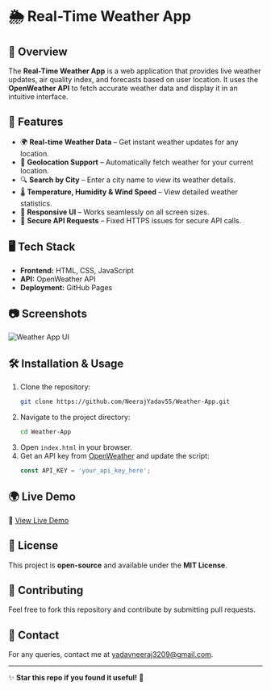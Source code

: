 # 🌦 Real-Time Weather App

## 📌 Overview
The **Real-Time Weather App** is a web application that provides live weather updates, air quality index, and forecasts based on user location. It uses the **OpenWeather API** to fetch accurate weather data and display it in an intuitive interface.

## 🚀 Features
- 🌍 **Real-time Weather Data** – Get instant weather updates for any location.
- 📍 **Geolocation Support** – Automatically fetch weather for your current location.
- 🔍 **Search by City** – Enter a city name to view its weather details.
- 🌡 **Temperature, Humidity & Wind Speed** – View detailed weather statistics.
- 🎨 **Responsive UI** – Works seamlessly on all screen sizes.
- 🔗 **Secure API Requests** – Fixed HTTPS issues for secure API calls.

## 🖥️ Tech Stack
- **Frontend:** HTML, CSS, JavaScript
- **API:** OpenWeather API
- **Deployment:** GitHub Pages

## 📷 Screenshots
![Weather App UI](https://via.placeholder.com/800x400?text=Weather+App+Screenshot)

## 🛠 Installation & Usage
1. Clone the repository:
   ```sh
   git clone https://github.com/NeerajYadav55/Weather-App.git
   ```
2. Navigate to the project directory:
   ```sh
   cd Weather-App
   ```
3. Open `index.html` in your browser.
4. Get an API key from [OpenWeather](https://openweathermap.org/api) and update the script:
   ```javascript
   const API_KEY = 'your_api_key_here';
   ```

## 🌍 Live Demo
🔗 [View Live Demo](https://NeerajYadav55.github.io/Weather-App/)

## 📜 License
This project is **open-source** and available under the **MIT License**.

## 🤝 Contributing
Feel free to fork this repository and contribute by submitting pull requests.

## 📧 Contact
For any queries, contact me at [yadavneeraj3209@gmail.com](mailto:yadavneeraj3209@gmail.com).

---

✨ **Star this repo if you found it useful!** 🚀

